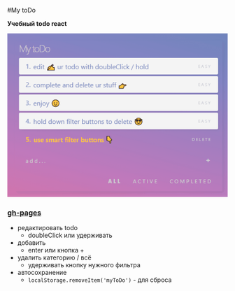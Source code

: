 #My toDo

**Учебный todo react**

![My toDo.gif](src/My%20toDo.gif "My toDo.gif")

### [gh-pages](https://rybakovlg.github.io/react-mytodo/ "gh-pages")


- редактировать todo
    - doubleClick или удерживать
- добавить
    - enter или кнопка +
- удалить категорию / всё
    - удерживать кнопку нужного фильтра
- автосохранение 
  - `localStorage.removeItem('myToDo')` - для сброса


